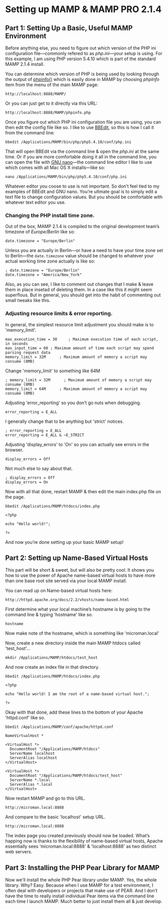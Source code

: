 # Setting up MAMP & MAMP PRO 2.1.4

## Part 1: Setting Up a Basic, Useful MAMP Environment

Before anything else, you need to figure out which version of the PHP ini configuration file—commonly refered to as *php.ini*—your setup is using. For this example, I am using PHP version 5.4.10 which is part of the standard MAMP 2.1.4 install.

You can determine which version of PHP is being used by looking through the output of [phpinfo()](http://us3.php.net/phpinfo) which is easily done in MAMP by choosing *phpInfo* item from the menu of the main MAMP page:

	http://localhost:8888/MAMP/

Or you can just get to it directly via this URL:

	http://localhost:8888/MAMP/phpinfo.php

Once you figure out which PHP ini configuration file you are using, you can then edit the config file like so. I like to use [BBEdit](http://www.barebones.com/products/bbedit/), so this is how I call it from the command line:

	bbedit /Applications/MAMP/bin/php/php5.4.10/conf/php.ini

That will open BBEdit via the command line & open the *php.ini* at the same time. Or if you are more comfortable doing it all in the command line, you can open the file with [GNU nano](http://www.nano-editor.org)—the command line editor I like to use which comes with all Mac OS X installs—like so:

	nano /Applications/MAMP/bin/php/php5.4.10/conf/php.ini

Whatever editor you coose to use is not important. So don’t feel tied to my examples of BBEdit and GNU nano. You’re ultmate goal is to simply edit a text file to change configuration values. But you should be comfortable with whatever text editor you use.

### Changing the PHP install time zone.

Out of the box, MAMP 2.1.4 is compiled to the original development team’s timezone of *Europe/Berlin* like so:

	date.timezone = "Europe/Berlin"

Unless you are actually in Berlin—or have a need to have your time zone set to Berlin—the `date.timezone` value should be changed to whatever your actual working time zone actually is like so:

	; date.timezone = "Europe/Berlin"
	date.timezone = "America/New_York"

Also, as you can see, I like to comment out changes that I make & leave them in place insetad of deleting them. In a case like this it might seem superflous. But in general, you should get into the habit of commenting out small tweaks like this.

### Adjusting resource limits & error reporting.

In general, the simplest resource limit adjustment you should make is to 'memory_limit'.

	max_execution_time = 30     ; Maximum execution time of each script, in seconds
	max_input_time = 60	; Maximum amount of time each script may spend parsing request data
	memory_limit = 32M      ; Maximum amount of memory a script may consume (8MB)

Change 'memory_limit' to something like 64M

	; memory_limit = 32M      ; Maximum amount of memory a script may consume (8MB)
	memory_limit = 64M      ; Maximum amount of memory a script may consume (8MB)


Adjusting 'error_reporting' so you don’t go nuts when debugging.

	error_reporting = E_ALL

I generally change that to be anything but 'strict' notices.

	; error_reporting = E_ALL
	error_reporting = E_ALL & ~E_STRICT


Adjusting 'display_errors' to 'On' so you can actually see errors in the browser.

	display_errors = Off

Not much else to say about that.

	; display_errors = Off
	display_errors = On


Now with all that done, restart MAMP & then edit the main index.php file on the page.

	bbedit /Applications/MAMP/htdocs/index.php

	<?php

	echo "Hello world!";

	?>

And now you’re done setting up your basic MAMP setup!

## Part 2: Setting up Name-Based Virtual Hosts

This part will be short & sweet, but will also be pretty cool.  It shows you how to use 
the power of Apache name-based virtual hosts to have more than one base root site served 
via your local MAMP install.

You can read up on Name-based virtual hosts here:

	http://httpd.apache.org/docs/2.2/vhosts/name-based.html

First determine what your local machine’s hostname is by going to the command line & typing 'hostname' like so.

	hostname

Now make note of the hostname, which is something like 'microman.local'

Now, create a new directory inside the main MAMP htdocs called 'test_host'…

	mkdir /Applications/MAMP/htdocs/test_host

And now create an index file in that directory.

	bbedit /Applications/MAMP/htdocs/index.php

	<?php

	echo "Hello world! I am the root of a name-based virtual host.";

	?>

Okay with that done, add these lines to the bottom of your Apache 'httpd.conf' like so.

	bbedit /Applications/MAMP/conf/apache/httpd.conf

	NameVirtualHost *

	<VirtualHost *>
	  DocumentRoot "/Applications/MAMP/htdocs"
	  ServerName localhost
	  ServerAlias localhost
	</VirtualHost>

	<VirtualHost *>
	  DocumentRoot "/Applications/MAMP/htdocs/test_host"
	  ServerName *.local
	  ServerAlias *.local
	</VirtualHost>

Now restart MAMP and go to this URL.

	http://microman.local:8888

And compare to the basic 'localhost' setup URL.

	http://microman.local:8888

The index page you created previously should now be loaded. What’s happing now is thanks to the flexibility of name-based virtual hosts, Apache essentially sees 'microman.local:8888' & 'localhost:8888' as two distinct web servers.


## Part 3: Installing the PHP Pear Library for MAMP

Now we'll install the whole PHP Pear library under MAMP. Yes, the whole library. Why? Easy. Because when I use MAMP for a test environment, I often deal with developers or  projects that make use of PEAR. And I don’t have the time to really install individual Pear items via the command line each time I launch MAMP. Much better to just install them all & just develop.

